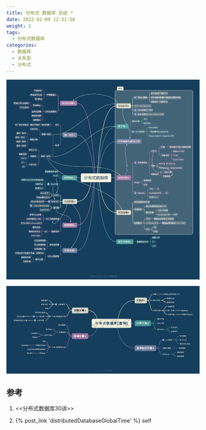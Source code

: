 ```yaml
---
title: 分布式 数据库 总结 *
date: 2022-02-09 12:31:58
weight: 1
tags:
  - 分布式数据库
categories:  
  - 数据库
  - 关系型
  - 分布式
---
```


<p></p>
<!-- more -->

![分布式数据库](./images/dDatabase.jpg)

![分布式数据库](./images/dDatabase1.jpg)


## 参考

1. <<分布式数据库30讲>> 

2. {% post_link 'distributedDatabaseGlobalTime' %}  self



